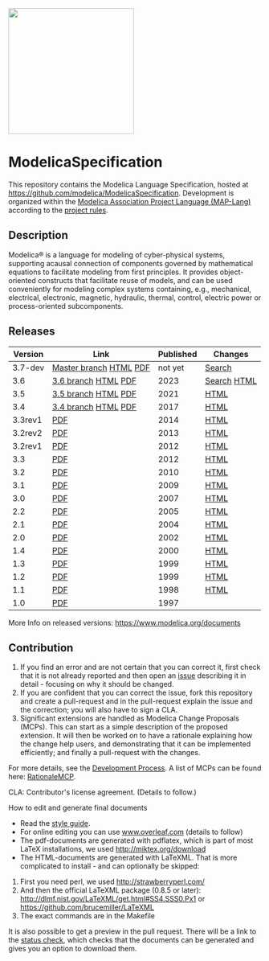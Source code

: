 <img src="https://github.com/modelica/MA-Logos/raw/master/HighRes/Modelica_Language.svg?sanitize=true" width="250px"/>

# ModelicaSpecification
This repository contains the Modelica Language Specification, hosted at https://github.com/modelica/ModelicaSpecification.
Development is organized within the [Modelica Association Project Language (MAP-Lang)](https://modelica.org/projects) according to the [project rules](https://github.com/modelica/MAP-Lang_ProjectRules/blob/main/MAP-Lang-ProjectRules.md).

## Description

Modelica® is a language for modeling of cyber-physical systems, supporting acausal connection of components governed by mathematical equations to facilitate modeling from first principles.
It provides object-oriented constructs that facilitate reuse of models, and can be used conveniently for modeling complex systems containing, e.g., mechanical, electrical, electronic, magnetic, hydraulic, thermal, control, electric power or process-oriented subcomponents.

## Releases

Version | Link                                                              | Published | Changes |
------- | ----------------------------------------------------------------- | --------| ---|
3.7-dev | [Master branch](https://github.com/modelica/ModelicaSpecification/tree/master) [HTML](https://specification.modelica.org/master/) [PDF](https://specification.modelica.org/master/MLS.pdf)| not yet | [Search](https://github.com/modelica/ModelicaSpecification/issues?q=label%3AM37+is%3Aclosed) |
3.6 | [3.6 branch](https://github.com/modelica/ModelicaSpecification/tree/maint/3.6) [HTML](https://specification.modelica.org/maint/3.6/MLS.html) [PDF](https://specification.modelica.org/maint/3.6/MLS.pdf)| 2023 | [Search](https://github.com/modelica/ModelicaSpecification/issues?q=label%3AM36+is%3Aclosed) [HTML](https://specification.modelica.org/maint/3.6/modelica-revision-history.html#modelica-3-6) |
3.5 | [3.5 branch](https://github.com/modelica/ModelicaSpecification/tree/maint/3.5) [HTML](https://specification.modelica.org/maint/3.5/MLS.html) [PDF](https://specification.modelica.org/maint/3.5/MLS.pdf)| 2021 | [HTML](https://specification.modelica.org/maint/3.6/modelica-revision-history.html#modelica-3-5) |
3.4     | [3.4 branch](https://github.com/modelica/ModelicaSpecification/tree/maint/3.4) [HTML](https://specification.modelica.org/maint/3.4/MLS.html) [PDF](https://modelica.org/documents/ModelicaSpec34.pdf)          | 2017    | [HTML](https://specification.modelica.org/maint/3.6/modelica-revision-history.html#modelica-3-4) |
3.3rev1 | [PDF](https://modelica.org/documents/ModelicaSpec33Revision1.pdf) | 2014    | [HTML](https://specification.modelica.org/maint/3.6/modelica-revision-history.html#modelica-3-3-revision-1) |
3.2rev2 | [PDF](https://modelica.org/documents/ModelicaSpec32Revision2.pdf) | 2013    | [HTML](https://specification.modelica.org/maint/3.6/modelica-revision-history.html#modelica-3-2-revision-2) |
3.2rev1 | [PDF](https://modelica.org/documents/ModelicaSpec32Revision1.pdf) | 2012    | [HTML](https://specification.modelica.org/maint/3.6/modelica-revision-history.html#modelica-3-2-revision-1) |
3.3     | [PDF](https://modelica.org/documents/ModelicaSpec33.pdf)          | 2012    | [HTML](https://specification.modelica.org/maint/3.6/modelica-revision-history.html#modelica-3-3) |
3.2     | [PDF](https://modelica.org/documents/ModelicaSpec32.pdf)          | 2010    | [HTML](https://specification.modelica.org/maint/3.6/modelica-revision-history.html#modelica-3-2) |
3.1     | [PDF](https://modelica.org/documents/ModelicaSpec31.pdf)          | 2009    | [HTML](https://specification.modelica.org/maint/3.6/modelica-revision-history.html#modelica-3-1) |
3.0     | [PDF](https://modelica.org/documents/ModelicaSpec30.pdf)          | 2007    | [HTML](https://specification.modelica.org/maint/3.6/modelica-revision-history.html#modelica-3-0) |
2.2     | [PDF](https://modelica.org/documents/ModelicaSpec22.pdf)          | 2005    | [HTML](https://specification.modelica.org/maint/3.6/modelica-revision-history.html#modelica-2-2) |
2.1     | [PDF](https://modelica.org/documents/ModelicaSpec21.pdf)          | 2004    | [HTML](https://specification.modelica.org/maint/3.6/modelica-revision-history.html#modelica-2-1) |
2.0     | [PDF](https://modelica.org/documents/ModelicaSpec20.pdf)          | 2002    | [HTML](https://specification.modelica.org/maint/3.6/modelica-revision-history.html#modelica-2-0) |
1.4     | [PDF](https://modelica.org/documents/ModelicaSpec14.pdf)          | 2000    | [HTML](https://specification.modelica.org/maint/3.6/modelica-revision-history.html#modelica-1-4) |
1.3     | [PDF](https://modelica.org/documents/ModelicaSpec13norev.pdf)     | 1999    | [HTML](https://specification.modelica.org/maint/3.6/modelica-revision-history.html#modelica-1-3) |
1.2     | [PDF](https://modelica.org/documents/modelicaspec12norev.pdf)     | 1999    | [HTML](https://specification.modelica.org/maint/3.6/modelica-revision-history.html#modelica-1-2) |
1.1     | [PDF](https://modelica.org/documents/ModelicaSpec11.pdf)          | 1998    | [HTML](https://specification.modelica.org/maint/3.6/modelica-revision-history.html#modelica-1-1) |
1.0     | [PDF](https://modelica.org/documents/Modelica1.pdf)               | 1997    | |

More Info on released versions: https://www.modelica.org/documents

## Contribution
1. If you find an error and are not certain that you can correct it, first check that it is not already reported and then open an [issue](https://github.com/modelica/ModelicaSpecification/issues) describing it in detail - focusing on why it should be changed.
2. If you are confident that you can correct the issue, fork this repository and create a pull-request and in the pull-request explain the issue and the correction; you will also have to sign a CLA.
3. Significant extensions are handled as Modelica Change Proposals (MCPs). This can start as a simple description of the proposed extension. It will then be worked on to have a rationale explaining how the change help users, and demonstrating that it can be implemented efficiently; and finally a pull-request with the changes.

For more details, see the [Development Process](https://github.com/modelica/ModelicaSpecification/blob/master/RationaleMCP/DevelopmentProcess.md).
A list of MCPs can be found here: [RationaleMCP](https://github.com/modelica/ModelicaSpecification/tree/master/RationaleMCP).

CLA: Contributor's license agreement. (Details to follow.)

How to edit and generate final documents
* Read the [style guide](styleguide.md).
* For online editing you can use www.overleaf.com (details to follow)
* The pdf-documents are generated with pdflatex, which is part of most LaTeX installations, we used http://miktex.org/download
* The HTML-documents are generated with LaTeXML. That is more complicated to install - and can optionally be skipped:
1. First you need perl, we used http://strawberryperl.com/
2. And then the official LaTeXML package (0.8.5 or later): http://dlmf.nist.gov/LaTeXML/get.html#SS4.SSS0.Px1 or https://github.com/brucemiller/LaTeXML
3. The exact commands are in the Makefile

It is also possible to get a preview in the pull request.
There will be a link to the [status check](https://test.openmodelica.org/jenkins/job/ModelicaAssociation/job/ModelicaSpecification/view/change-requests/), which checks that the documents can be generated and gives you an option to download them.
